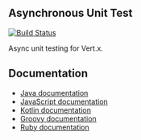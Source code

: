 ## Asynchronous Unit Test





[![Build Status](https://travis-ci.org/vert-x3/vertx-unit.svg?branch=master)](https://travis-ci.org/vert-x3/vertx-unit)

Async unit testing for Vert.x.

## Documentation

* [Java documentation](http://vertx.io/docs/vertx-unit/java/)
* [JavaScript documentation](http://vertx.io/docs/vertx-unit/js/)
* [Kotlin documentation](http://vertx.io/docs/vertx-unit/kotlin/)
* [Groovy documentation](http://vertx.io/docs/vertx-unit/groovy/)
* [Ruby documentation](http://vertx.io/docs/vertx-unit/ruby/)
